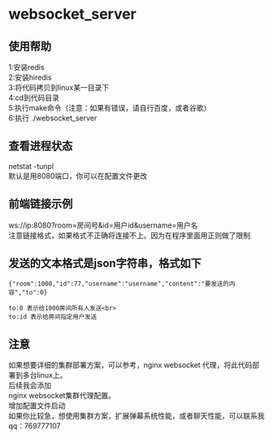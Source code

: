 # websocket_server


## 使用帮助<br>

1:安装redis<br>
2:安装hiredis<br>
3:将代码拷贝到linux某一目录下<br>
4:cd到代码目录<br>
5:执行make命令（注意：如果有错误，请自行百度，或者谷歌）<br>
6:执行 ./websocket_server<br>

## 查看进程状态
netstat -tunpl<br>
默认是用8080端口，你可以在配置文件更改 

## 前端链接示例
ws://ip:8080?room=房间号&id=用户id&username=用户名 <br>
注意链接格式，如果格式不正确将连接不上。因为在程序里面用正则做了限制<br>
## 发送的文本格式是json字符串，格式如下
	{"room":1000,"id":77,"username":"username","content":"要发送的内容","to":0}

	to:0 表示给1000房间所有人发送<br>
	to:id 表示给房间指定用户发送

     
注意
--------
如果想要详细的集群部署方案，可以参考，nginx websocket 代理，将此代码部署到多台linux上。<br>
后续我会添加 <br>
nginx websocket集群代理配置。<br>
增加配置文件启动<br>
如果你比较急，想使用集群方案，扩展弹幕系统性能，或者聊天性能，可以联系我qq：769777107
